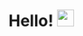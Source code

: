 # Hello! <img src="https://raw.githubusercontent.com/MartinHeinz/MartinHeinz/master/wave.gif" width="30px">
